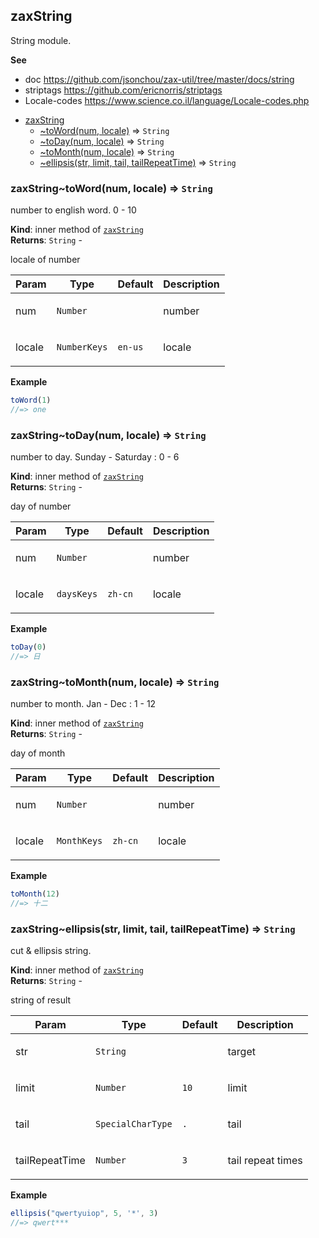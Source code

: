 <a name="module_zaxString"></a>

## zaxString
<p>String module.</p>

**See**

- doc https://github.com/jsonchou/zax-util/tree/master/docs/string
- striptags https://github.com/ericnorris/striptags
- Locale-codes https://www.science.co.il/language/Locale-codes.php


* [zaxString](#module_zaxString)
    * [~toWord(num, locale)](#module_zaxString..toWord) ⇒ <code>String</code>
    * [~toDay(num, locale)](#module_zaxString..toDay) ⇒ <code>String</code>
    * [~toMonth(num, locale)](#module_zaxString..toMonth) ⇒ <code>String</code>
    * [~ellipsis(str, limit, tail, tailRepeatTime)](#module_zaxString..ellipsis) ⇒ <code>String</code>

<a name="module_zaxString..toWord"></a>

### zaxString~toWord(num, locale) ⇒ <code>String</code>
<p>number to english word.
0 - 10</p>

**Kind**: inner method of [<code>zaxString</code>](#module_zaxString)  
**Returns**: <code>String</code> - <p>locale of number</p>  

| Param | Type | Default | Description |
| --- | --- | --- | --- |
| num | <code>Number</code> |  | <p>number</p> |
| locale | <code>NumberKeys</code> | <code>en-us</code> | <p>locale</p> |

**Example**  
```js
toWord(1)
//=> one
```
<a name="module_zaxString..toDay"></a>

### zaxString~toDay(num, locale) ⇒ <code>String</code>
<p>number to day.
Sunday - Saturday : 0 - 6</p>

**Kind**: inner method of [<code>zaxString</code>](#module_zaxString)  
**Returns**: <code>String</code> - <p>day of number</p>  

| Param | Type | Default | Description |
| --- | --- | --- | --- |
| num | <code>Number</code> |  | <p>number</p> |
| locale | <code>daysKeys</code> | <code>zh-cn</code> | <p>locale</p> |

**Example**  
```js
toDay(0)
//=> 日
```
<a name="module_zaxString..toMonth"></a>

### zaxString~toMonth(num, locale) ⇒ <code>String</code>
<p>number to month.
Jan - Dec : 1 - 12</p>

**Kind**: inner method of [<code>zaxString</code>](#module_zaxString)  
**Returns**: <code>String</code> - <p>day of month</p>  

| Param | Type | Default | Description |
| --- | --- | --- | --- |
| num | <code>Number</code> |  | <p>number</p> |
| locale | <code>MonthKeys</code> | <code>zh-cn</code> | <p>locale</p> |

**Example**  
```js
toMonth(12)
//=> 十二
```
<a name="module_zaxString..ellipsis"></a>

### zaxString~ellipsis(str, limit, tail, tailRepeatTime) ⇒ <code>String</code>
<p>cut &amp; ellipsis string.</p>

**Kind**: inner method of [<code>zaxString</code>](#module_zaxString)  
**Returns**: <code>String</code> - <p>string of result</p>  

| Param | Type | Default | Description |
| --- | --- | --- | --- |
| str | <code>String</code> |  | <p>target</p> |
| limit | <code>Number</code> | <code>10</code> | <p>limit</p> |
| tail | <code>SpecialCharType</code> | <code>.</code> | <p>tail</p> |
| tailRepeatTime | <code>Number</code> | <code>3</code> | <p>tail repeat times</p> |

**Example**  
```js
ellipsis("qwertyuiop", 5, '*', 3)
//=> qwert***
```

